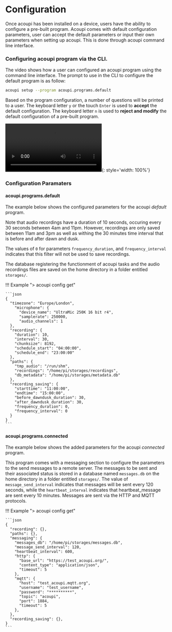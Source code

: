 # Configuration

Once acoupi has been installed on a device, users have the ability to configure a pre-built program.
Acoupi comes with default configuration parameters, user can accept the default parameters or input their own parameters when setting up acoupi.
This is done through acoupi command line interface.

### Configuring acoupi program via the CLI.
The video shows how a user can configured an acoupi program using the command line interface. 
The prompt to use in the CLI to configure the default program is as follow: 

```bash
acoupi setup --program acoupi.programs.default
```

Based on the program configuration, a number of questions will be printed to a user. The keyboard letter `y` or the touch `Enter` is used to **accept** the default configuration. The keyboard letter `n` is used to **reject and modify** the default configuration of a pre-built program.

![type:video](../img/acoupi_configuration.mp4){: style='width: 100%'}

### Configuration Paramaters 

#### acoupi.programs.default

The example below shows the configured parameters for the acoupi _default_ program. 

Note that audio recordings have a duration of 10 seconds, occuring every 30 seconds between 4am and 11pm. 
However, recordings are only saved between 11am and 3pm as well as withing the 30 minutes time interval that is before and after dawn and dusk. 

The values of `0` for parameters `frequency_duration`, and `frequency_interval` indicates that this filter will not be used to save recordings. 

The database registering the functionment of acoupi tasks and the audio recordings files are saved on the home directory in a folder entitled `storages/`. 

!!! Example "> acoupi config get"

    ```json 
    {
      "timezone": "Europe/London",
        "microphone": {
          "device_name": "UltraMic 250K 16 bit r4",
          "samplerate": 250000,
          "audio_channels": 1
      },
      "recording": {
        "duration": 10,
        "interval": 30,
        "chunksize": 8192,
        "schedule_start": "04:00:00",
        "schedule_end": "23:00:00"
      },
      "paths": {
        "tmp_audio": "/run/shm",
        "recordings": "/home/pi/storages/recordings",
        "db_metadata": "/home/pi/storages/metadata.db"
      },
      "recording_saving": {
        "starttime": "11:00:00",
        "endtime": "15:00:00",
        "before_dawndusk_duration": 30,
        "after_dawndusk_duration": 30,
        "frequency_duration": 0,
        "frequency_interval": 0
      }
    }
    ```

#### acoupi.programs.connected
The example below shows the added parameters for the acoupi _connected_ program. 

This program comes with a messaging section to configure the parameters to the send messages to a remote server. 
The messages to be sent and their associated status is stored in a database named `messages.db` on the home directory in a folder entitled `storages/`. The value of `message_send_interval` indicates that messages will be sent every 120 seconds, while the `heartbeat_interval` indicates that heartbeat_message are sent every 10 minutes. Messages are sent via the HTTP and MQTT protocols. 

!!! Example "> acoupi config get"

    ```json
    {
      "recording": {},
      "paths": {},
      "messaging": {
        "messages_db": "/home/pi/storages/messages.db",
        "message_send_interval": 120,
        "heartbeat_interval": 600,
        "http": {
          "base_url": "https://test_acoupi.org/",
          "content_type": "application/json",
          "timeout": 5
        },
        "mqtt": {
          "host": "test_acoupi.mqtt.org",
          "username": "test_username",
          "password": "**********",
          "topic": "acoupi",
          "port": 1884,
          "timeout": 5
        },
      },
      "recording_saving": {},
    }
    ```